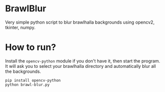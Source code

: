 # BrawlBlur
Very simple python script to blur brawlhalla backgrounds using opencv2, tkinter, numpy.

# How to run?
Install the `opencv-python` module if you don't have it, then start the program.
It will ask you to select your brawlhalla directory and automatically blur all the backgrounds.
```
pip install opencv-python
python brawl-blur.py
```

